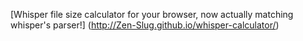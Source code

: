 [Whisper file size calculator for your browser, now actually matching whisper's parser!] (http://Zen-Slug.github.io/whisper-calculator/)




